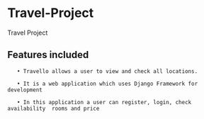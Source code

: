 # Travel-Project
Travel Project
## Features included
       • Travello allows a user to view and check all locations.

       • It is a web application which uses Django Framework for  development
       
       • In this application a user can register, login, check availability  rooms and price
